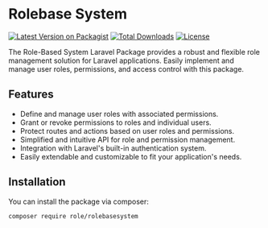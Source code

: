 # Rolebase System

[![Latest Version on Packagist](https://img.shields.io/packagist/v/role/rolebasesystem.svg?style=flat-square)](https://packagist.org/packages/role/rolebasesystem)
[![Total Downloads](https://img.shields.io/packagist/dt/role/rolebasesystem.svg?style=flat-square)](https://packagist.org/packages/role/rolebasesystem)
[![License](https://img.shields.io/github/license/kaushaltest/rolebasesystem.svg?style=flat-square)](LICENSE.md)

The Role-Based System Laravel Package provides a robust and flexible role management solution for Laravel applications. Easily implement and manage user roles, permissions, and access control with this package.

## Features

- Define and manage user roles with associated permissions.
- Grant or revoke permissions to roles and individual users.
- Protect routes and actions based on user roles and permissions.
- Simplified and intuitive API for role and permission management.
- Integration with Laravel's built-in authentication system.
- Easily extendable and customizable to fit your application's needs.

## Installation

You can install the package via composer:

```bash
composer require role/rolebasesystem
